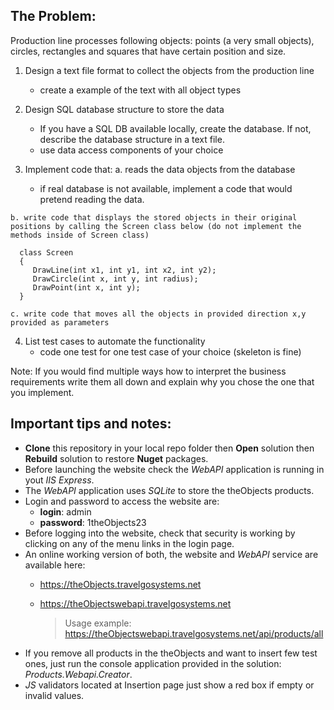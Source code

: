## **The Problem:**

  Production line processes following objects: points (a very small objects), circles, rectangles and squares that have certain position and size.

  1. Design a text file format to collect the objects from the production line
     - create a example of the text with all object types

  2. Design SQL database structure to store the data
     - If you have a SQL DB available locally, create the database. If not, describe the database structure in a text file.
     - use data access components of your choice

  3. Implement code that:
    a. reads the data objects from the database 
       - if real database is not available, implement a code that would pretend reading the data.

    b. write code that displays the stored objects in their original positions by calling the Screen class below (do not implement the methods inside of Screen class)

      class Screen
      {
         DrawLine(int x1, int y1, int x2, int y2);
         DrawCircle(int x, int y, int radius);
         DrawPoint(int x, int y);
      }
      
    c. write code that moves all the objects in provided direction x,y provided as parameters

  4. List test cases to automate the functionality
     - code one test for one test case of your choice (skeleton is fine)

  Note: If you would find multiple ways how to interpret the business requirements write them all down and explain why you chose the one that you implement.

## **Important tips and notes:**



- **Clone** this repository in your local repo folder then **Open** solution then **Rebuild** solution to restore **Nuget** packages.
- Before launching the website check the *WebAPI* application is running in yout *IIS Express*.
- The *WebAPI* application uses *SQLite* to store the theObjects products.
- Login and password to access the website are: 
    - **login**: admin 
    - **password**: 1theObjects23
- Before logging into the website, check that security is working by clicking on any of the menu links in the login page.
- An online working version of both, the website and *WebAPI* service are available here:
    - https://theObjects.travelgosystems.net
    - https://theObjectswebapi.travelgosystems.net
    
      >Usage example: https://theObjectswebapi.travelgosystems.net/api/products/all
- If you remove all products in the theObjects and want to insert few test ones, just run the console application provided in the solution: *Products.Webapi.Creator*.
- *JS* validators located at Insertion page just show a red box if empty or invalid values.
